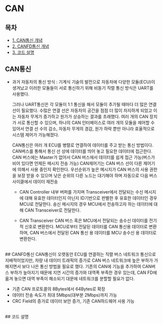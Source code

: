 # CAN

## 목차
* [1. CAN통신 개념](#CAN통신)
* [2. CANFD통신 개념](#CANFD통신)
* [3. 코드 설명](#코드-설명)

## CAN통신
* 과거 자동차의 통신 방식 : 기계식
    기술의 발전으로 자동차에 다양한 모듈(ECU)이 생겨났고 이러한 모듈들이 서로 통신하기 위해 비동기 직렬 통신 방식은 UART를 사용했다.
  
    그러나 UART통신은 각 모듈이 1:1 통신을 해서 모듈이 추가될 때마다 더 많은 연결 선이 필요했다. 수많은 연결 선은 자동차의 공간을 점점 더 많이 차지하게 되었고 이는 자동차 무게가 증가하고 원가가 상승하는 결과를 초래했다.
    여러 개의 CAN 장치가 서로 통신할 수 있으며, 하나의 CAN 인터페이스로 여러 개의 모듈을 제어할 수 있어서 연결 선 수의 감소, 자동차 무게의 경감, 원가 하락 뿐만 아니라 효율적으로 시스템 제어가 가능해졌다.
  
    CAN통신은 여러 개 ECU를 병렬로 연결하여 데이터를 주고 받는 통신 방법이다. CAN버스를 통해서 통신 선 상에 데이터를 띄어 놓고 필요한 데이터에 접근한다.
    CAN 버스에는 Master가 없어서 CAN 버스에서 데이터를 쉽게 접근 가능(버스가 비어 있다면 언제든 메시지 전송 가능) 
    CAN제어기는 CAN 버스 선이 다른 제어기에 의해서 사용 중인지 확인한다.
    우선순위가 높은 메시지가 CAN 버스의 사용 권한을 보장 받을 수 있으며 낮은 순위의 다른 노드는 대기해야 하며 자동으로 다음 버스 사이클에서 데이터 재전송

	* CAN Controller
        내부 버퍼를 가지며 Transceiver에서 전달되는 수신 메시지에 대해 유효한 데이터인지 아닌지 ID기반으로 판별한 후 유효한 데이터인 경우 MCU로 전달한다. 송신 메시지의 경우 MCU에서 전송하고자 하는 데이터에 대해 CAN Transceiver로 전달한다.

	* CAN Transceiver
	CAN 버스 혹은 MCU에서 전달되는 송수신 데이터를 전기적 신호로 변환한다. MCU로부터 전달된 데이터를 CAN 통신용 데이터로 변환하며, CAN 버스에서 전달된 CAN 통신 용 데이터를 MCU 송수신 용 데이터로 변환한다.
<br/>
## CANFD통신
CAN통신이 오랫동안 ECU를 연결하는 직렬 버스 네트워크 통신으로 지배적이었지만, 차량 내 데이터 트래픽의 증가로 CAN 버스 네트워크에 높은 부하가 가해지면서 보다 나은 통신 방법을 필요로 했다.
    기존의 CAN에 기능을 추가하여 CAN버스 부하가 높아지기 때문에 지연 시간의 증가와 대역폭 부족한 경우 있는데, CAN FD에 옮겨 놓으면 대역 부족이 해소되기 대문에 네트워크를 분할할 필요가 없다.
    
* 기존 CAN 프로토콜의 8Bytes에서 64Bytes로 확장
* 데이터 전송 속도가 최대 5Mbps(대부분 2Mbps)까지 가능
* CRC Field의 증가로 데이터 보안 증가, 기존 CAN하드웨어 사용 가능
<br/>
## 코드 설명
<br/>
